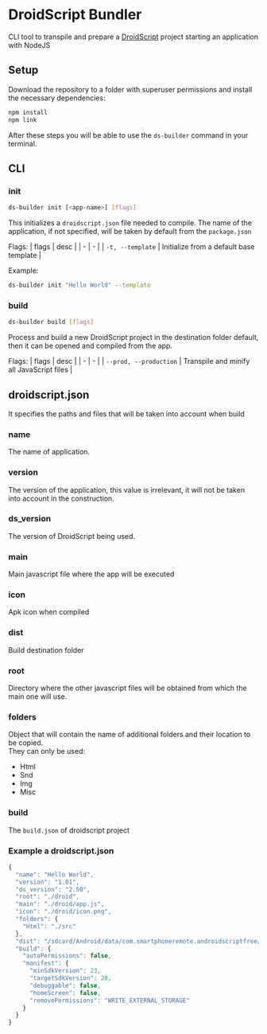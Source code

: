 # DroidScript Bundler
CLI tool to transpile and prepare a [DroidScript](https://droidscript.org) project
starting an application with NodeJS

## Setup
Download the repository to a folder with superuser permissions and
install the necessary dependencies:
```sh
npm install
npm link
```
After these steps you will be able to use the `ds-builder` command in your terminal.

## CLI
### init
```sh
ds-builder init [<app-name>] [flags]
```
This initializes a `droidscript.json` file needed to compile.
The name of the application, if not specified, will be taken 
by default from the `package.json`

Flags:
| flags | desc |
| - | - |
| `-t, --template` | Initialize from a default base template |

Example:
```sh
ds-builder init "Hello World" --template
```

### build
```sh
ds-builder build [flags]
```
Process and build a new DroidScript project in the destination folder
default, then it can be opened and compiled from the app.

Flags:
| flags | desc |
| - | - |
| `--prod, --production` | Transpile and minify all JavaScript files |


## droidscript.json
It specifies the paths and files that will be taken into account when
build
### name
The name of application.

### version
The version of the application, this value is irrelevant, it will not be taken into account
in the construction.

### ds_version
The version of DroidScript being used.

### main
Main javascript file where the app will be executed

### icon
Apk icon when compiled

### dist
Build destination folder

### root
Directory where the other javascript files will be obtained from
which the main one will use.

### folders
Object that will contain the name of additional folders and their 
location to be copied.  
They can only be used:
- Html
- Snd
- Img
- Misc

### build
The `build.json` of droidscript project

### Example a droidscript.json
```javascript
{
  "name": "Hello World",
  "version": "1.01",
  "ds_version": "2.50",
  "root": "./droid",
  "main": "./droid/app.js",
  "icon": "./droid/icon.png",
  "folders": {
    "Html": "./src"
  },
  "dist": "/sdcard/Android/data/com.smartphoneremote.androidscriptfree/files/DroidScript",
  "build": {
    "autoPermissions": false,
    "manifest": {
      "minSdkVersion": 23,
      "targetSdkVersion": 28,
      "debuggable": false,
      "homeScreen": false,
      "removePermissions": "WRITE_EXTERNAL_STORAGE"
    }
  }
}
```